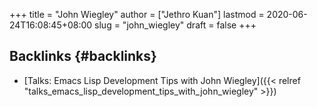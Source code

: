 +++
title = "John Wiegley"
author = ["Jethro Kuan"]
lastmod = 2020-06-24T16:08:45+08:00
slug = "john_wiegley"
draft = false
+++

## Backlinks {#backlinks}

- [Talks: Emacs Lisp Development Tips with John Wiegley]({{< relref "talks_emacs_lisp_development_tips_with_john_wiegley" >}})
